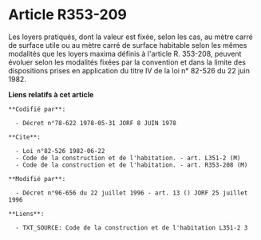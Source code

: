 # Article R353-209

Les loyers pratiqués, dont la valeur est fixée, selon les cas, au mètre carré de surface utile ou au mètre carré de surface
habitable selon les mêmes modalités que les loyers maxima définis à l'article R. 353-208, peuvent évoluer selon les modalités
fixées par la convention et dans la limite des dispositions prises en application du titre IV de la loi n° 82-526 du 22 juin
1982.

**Liens relatifs à cet article**

	**Codifié par**:

	  - Décret n°78-622 1978-05-31 JORF 8 JUIN 1978

	**Cite**:

	  - Loi n°82-526 1982-06-22
	  - Code de la construction et de l'habitation. - art. L351-2 (M)
	  - Code de la construction et de l'habitation. - art. R353-208 (M)

	**Modifié par**:

	  - Décret n°96-656 du 22 juillet 1996 - art. 13 () JORF 25 juillet 1996

	**Liens**:

	  - TXT_SOURCE: Code de la construction et de l'habitation L351-2 3
